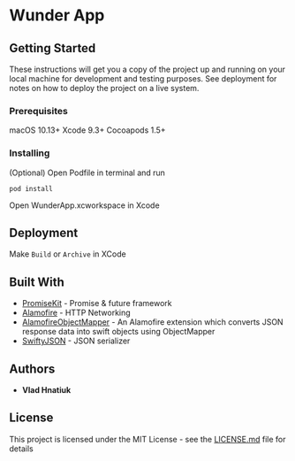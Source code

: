 # Wunder App


## Getting Started

These instructions will get you a copy of the project up and running on your local machine for development and testing purposes. See deployment for notes on how to deploy the project on a live system.

### Prerequisites

macOS 10.13+
Xcode 9.3+
Cocoapods 1.5+

### Installing

(Optional) Open Podfile in terminal and run 

```
pod install
```

Open WunderApp.xcworkspace in Xcode 

## Deployment

Make `Build` or `Archive` in XCode

## Built With

* [PromiseKit](https://github.com/mxcl/PromiseKit) - Promise & future framework
* [Alamofire](https://github.com/Alamofire/Alamofire) - HTTP Networking
* [AlamofireObjectMapper]() - An Alamofire extension which converts JSON response data into swift objects using ObjectMapper
* [SwiftyJSON](https://github.com/SwiftyJSON/SwiftyJSON) - JSON serializer

## Authors

* **Vlad Hnatiuk** 

## License

This project is licensed under the MIT License - see the [LICENSE.md](LICENSE.md) file for details
